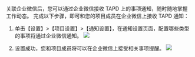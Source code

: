 关联企业微信后，您可以通过企业微信接收 TAPD 上的事项通知，随时随地掌握工作动态。
完成以下步骤，即可和您的项目成员在企业微信上接收 TAPD 通知：

1. 单击【设置】>【项目设置】>【通知设置】，在通知设置页面，配置哪些类型的事项将通过企业微信通知。
![](http://imgcache.tce.fsphere.cn/image/mc.qcloudimg.com/static/img/e11812391033fd4f57a83c787029ed3c/image.png)

2. 设置成功，您和项目成员将可以在企业微信上接受相关事项提醒。
![](http://imgcache.tce.fsphere.cn/image/mc.qcloudimg.com/static/img/554de40d8c02634968ceffee771199c5/image.jpg)
